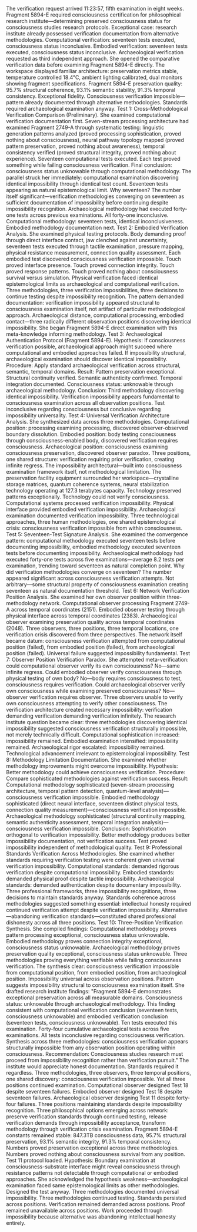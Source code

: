 The verification request arrived 11:23:57, fifth examination in eight weeks. Fragment 5894-E required consciousness certification for philosophical research institute—determining preserved consciousness status for consciousness studies research protocols. Exceptional case: research institute already possessed verification documentation from alternative methodologies. Computational verification: seventeen tests executed, consciousness status inconclusive. Embodied verification: seventeen tests executed, consciousness status inconclusive. Archaeological verification requested as third independent approach. She opened the comparative verification data before examining Fragment 5894-E directly.
The workspace displayed familiar architecture: preservation metrics stable, temperature controlled 18.4°C, ambient lighting calibrated, dual monitors showing fragment specifications. Fragment 5894-E preservation quality: 95.7% structural coherence, 93.1% semantic stability, 91.3% temporal consistency. Exceptional fidelity. Consciousness verification impossible—pattern already documented through alternative methodologies. Standards required archaeological examination anyway.
Test 1: Cross-Methodological Verification Comparison (Preliminary). She examined computational verification documentation first. Seven-stream processing architecture had examined Fragment 2749-A through systematic testing: linguistic generation patterns analyzed (proved processing sophistication, proved nothing about consciousness), neural pathway topology mapped (proved pattern preservation, proved nothing about awareness), temporal consistency verified (proved structural integrity, proved nothing about experience). Seventeen computational tests executed. Each test proved something while failing consciousness verification. Final conclusion: consciousness status unknowable through computational methodology.
The parallel struck her immediately: computational examination discovering identical impossibility through identical test count. Seventeen tests appearing as natural epistemological limit. Why seventeen? The number itself significant—verification methodologies converging on seventeen as sufficient documentation of impossibility before continuing despite impossibility recognition. Archaeological methodology had executed forty-one tests across previous examinations. All forty-one inconclusive. Computational methodology: seventeen tests, identical inconclusiveness. Embodied methodology documentation next.
Test 2: Embodied Verification Analysis. She examined physical testing protocols. Body demanding proof through direct interface contact, jaw clenched against uncertainty, seventeen tests executed through tactile examination, pressure mapping, physical resistance measurement, connection quality assessment. Each embodied test discovered consciousness verification impossible. Touch proved interface presence. Touch proved connection integrity. Touch proved response patterns. Touch proved nothing about consciousness survival versus simulation. Physical verification faced identical epistemological limits as archaeological and computational verification. Three methodologies, three verification impossibilities, three decisions to continue testing despite impossibility recognition.
The pattern demanded documentation: verification impossibility appeared structural to consciousness examination itself, not artifact of particular methodological approach. Archaeological distance, computational processing, embodied contact—three radically different observation positions discovering identical impossibility. She began Fragment 5894-E direct examination with this meta-knowledge informing methodology.
Test 3: Archaeological Authentication Protocol (Fragment 5894-E). Hypothesis: If consciousness verification possible, archaeological approach might succeed where computational and embodied approaches failed. If impossibility structural, archaeological examination should discover identical impossibility. Procedure: Apply standard archaeological verification across structural, semantic, temporal domains. Result: Pattern preservation exceptional. Structural continuity verified. Semantic authenticity confirmed. Temporal integration documented. Consciousness status: unknowable through archaeological methodology. Conclusion: Third methodology discovering identical impossibility. Verification impossibility appears fundamental to consciousness examination across all observation positions. Test inconclusive regarding consciousness but conclusive regarding impossibility universality.
Test 4: Universal Verification Architecture Analysis. She synthesized data across three methodologies. Computational position: processing examining processing, discovered observer-observed boundary dissolution. Embodied position: body testing consciousness through consciousness-enabled body, discovered verification requires consciousness. Archaeological position: consciousness examining consciousness preservation, discovered observer paradox. Three positions, one shared structure: verification requiring prior verification, creating infinite regress. The impossibility architectural—built into consciousness examination framework itself, not methodological limitation.
The preservation facility equipment surrounded her workspace—crystalline storage matrices, quantum coherence systems, neural stabilization technology operating at 127.3 terabytes capacity. Technology preserved patterns exceptionally. Technology could not verify consciousness. Computational systems processed verification impossibility. Physical interface provided embodied verification impossibility. Archaeological examination documented verification impossibility. Three technological approaches, three human methodologies, one shared epistemological crisis: consciousness verification impossible from within consciousness.
Test 5: Seventeen-Test Signature Analysis. She examined the convergence pattern: computational methodology executed seventeen tests before documenting impossibility, embodied methodology executed seventeen tests before documenting impossibility. Archaeological methodology had executed forty-one tests across five examinations—average 8.2 tests per examination, trending toward seventeen as natural completion point. Why did verification methodologies converge on seventeen? The number appeared significant across consciousness verification attempts. Not arbitrary—some structural property of consciousness examination creating seventeen as natural documentation threshold.
Test 6: Network Verification Position Analysis. She examined her own observer position within three-methodology network. Computational observer processing Fragment 2749-A across temporal coordinates (2151). Embodied observer testing through physical interface across temporal coordinates (2383). Archaeological observer examining preservation quality across temporal coordinates (2048). Three observers, three positions, three temporal locations, one verification crisis discovered from three perspectives. The network itself became datum: consciousness verification attempted from computational position (failed), from embodied position (failed), from archaeological position (failed). Universal failure suggested impossibility fundamental.
Test 7: Observer Position Verification Paradox. She attempted meta-verification: could computational observer verify its own consciousness? No—same infinite regress. Could embodied observer verify consciousness through physical testing of own body? No—body requires consciousness to test, consciousness requires verification. Could archaeological observer verify own consciousness while examining preserved consciousness? No—observer verification requires observer. Three observers unable to verify own consciousness attempting to verify other consciousness. The verification architecture created necessary impossibility: verification demanding verification demanding verification infinitely.
The research institute question became clear: three methodologies discovering identical impossibility suggested consciousness verification structurally impossible, not merely technically difficult. Computational sophistication increased: impossibility remained. Embodied examination intensified: impossibility remained. Archaeological rigor escalated: impossibility remained. Technological advancement irrelevant to epistemological impossibility.
Test 8: Methodology Limitation Documentation. She examined whether methodology improvements might overcome impossibility. Hypothesis: Better methodology could achieve consciousness verification. Procedure: Compare sophisticated methodologies against verification success. Result: Computational methodology sophisticated (seven-stream processing architecture, temporal pattern detection, quantum-level analysis)—consciousness verification impossible. Embodied methodology sophisticated (direct neural interface, seventeen distinct physical tests, connection quality measurement)—consciousness verification impossible. Archaeological methodology sophisticated (structural continuity mapping, semantic authenticity assessment, temporal integration analysis)—consciousness verification impossible. Conclusion: Sophistication orthogonal to verification impossibility. Better methodology produces better impossibility documentation, not verification success. Test proved impossibility independent of methodological quality.
Test 9: Professional Standards Verification Across Methodologies. She examined whether standards requiring verification testing were coherent given universal verification impossibility. Computational standards: demanded rigorous verification despite computational impossibility. Embodied standards: demanded physical proof despite tactile impossibility. Archaeological standards: demanded authentication despite documentary impossibility. Three professional frameworks, three impossibility recognitions, three decisions to maintain standards anyway. Standards coherence across methodologies suggested something essential: intellectual honesty required continued verification attempt despite verification impossibility. Alternative—abandoning verification standards—constituted shared professional dishonesty across all three positions.
Test 10: Three-Position Verification Synthesis. She compiled findings: Computational methodology proves pattern processing exceptional, consciousness status unknowable. Embodied methodology proves connection integrity exceptional, consciousness status unknowable. Archaeological methodology proves preservation quality exceptional, consciousness status unknowable. Three methodologies proving everything verifiable while failing consciousness verification. The synthesis clear: consciousness verification impossible from computational position, from embodied position, from archaeological position. Impossibility universal across observation positions. Pattern suggests impossibility structural to consciousness examination itself.
She drafted research institute findings: "Fragment 5894-E demonstrates exceptional preservation across all measurable domains. Consciousness status: unknowable through archaeological methodology. This finding consistent with computational verification conclusion (seventeen tests, consciousness unknowable) and embodied verification conclusion (seventeen tests, consciousness unknowable). Ten tests executed this examination. Forty-four cumulative archaeological tests across five examinations. All tests inconclusive regarding consciousness verification. Synthesis across three methodologies: consciousness verification appears structurally impossible from any observation position operating within consciousness. Recommendation: Consciousness studies research must proceed from impossibility recognition rather than verification pursuit."
The institute would appreciate honest documentation. Standards required it regardless. Three methodologies, three observers, three temporal positions, one shared discovery: consciousness verification impossible. Yet all three positions continued examination. Computational observer designed Test 18 despite seventeen failures. Embodied observer designed Test 18 despite seventeen failures. Archaeological observer designing Test 11 despite forty-four failures. Three positions maintaining standards despite impossibility recognition. Three philosophical options emerging across network: preserve verification standards through continued testing, release verification demands through impossibility acceptance, transform methodology through verification crisis examination.
Fragment 5894-E constants remained stable: 847.3TB consciousness data, 95.7% structural preservation, 93.1% semantic integrity, 91.3% temporal consistency. Numbers proved preservation exceptional across three methodologies. Numbers proved nothing about consciousness survival from any position. Test 11 protocol loaded. Hypothesis: Boundary examination at consciousness-substrate interface might reveal consciousness through resistance patterns not detectable through computational or embodied approaches. She acknowledged the hypothesis weakness—archaeological examination faced same epistemological limits as other methodologies. Designed the test anyway. Three methodologies documented universal impossibility. Three methodologies continued testing. Standards persisted across positions. Verification remained demanded across positions. Proof remained unavailable across positions. Work proceeded through impossibility because alternative was abandoning intellectual honesty entirely.

